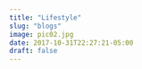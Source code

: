 ```yaml
---
title: "Lifestyle"
slug: "blogs"
image: pic02.jpg
date: 2017-10-31T22:27:21-05:00
draft: false
---
```


